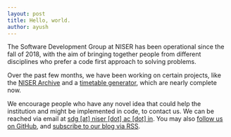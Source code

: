 ```yaml
---
layout: post
title: Hello, world.
author: ayush
---
```


The Software Development Group at NISER has been operational since the fall of
2018, with the aim of bringing together people from different
disciplines who prefer a code first approach to solving problems.

Over the past few months, we have been working on certain projects, like the
[NISER Archive](https://github.com/sdgniser/arc) and a [timetable
generator](https://github.com/sdgniser/timetable), which are nearly complete
now.

We encourage people who have any novel idea that could help the
institution and might be implemented in code, to contact us.
We can be reached via email at [sdg [at] niser [dot] ac [dot] in]().
You may also [follow us on GitHub](https://github.com/sdgniser), and
[subscribe to our blog via RSS](/feed.xml).
